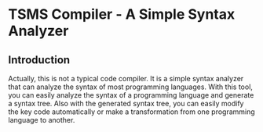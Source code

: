 # TSMS Compiler - A Simple Syntax Analyzer

## Introduction

Actually, this is not a typical code compiler. It is a simple syntax analyzer that can analyze the syntax of most programming languages.
With this tool, you can easily analyze the syntax of a programming language and generate a syntax tree. Also with the generated syntax tree,
you can easily modify the key code automatically or make a transformation from one programming language to another.